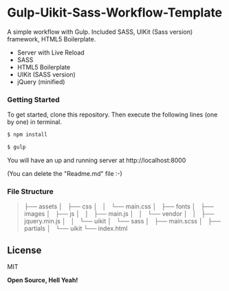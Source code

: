 # Gulp-Uikit-Sass-Workflow-Template

A simple workflow with Gulp. Included SASS, UIKit (Sass version) framework, HTML5 Boilerplate.
  - Server with Live Reload
  - SASS
  - HTML5 Boilerplate
  - UIKit (SASS version)
  - jQuery (minified)

### Getting Started
To get started, clone this repository. Then execute the following lines (one by one) in terminal.
```sh
$ npm install
```
```sh
$ gulp
```

You will have an up and running server at http://localhost:8000

(You can delete the "Readme.md" file :-)

### File Structure

> ├── assets
> │   ├── css
> │   │   └── main.css
> │   ├── fonts
> │   ├── images
> │   ├── js
> │   │   ├── main.js
> │   │   └── vendor
> │   │       ├── jquery.min.js
> │   │       └── uikit
> │   └── sass
> │       ├── main.scss
> │       ├── partials
> │       └── uikit
> └── index.html



License
----

MIT

**Open Source, Hell Yeah!**

